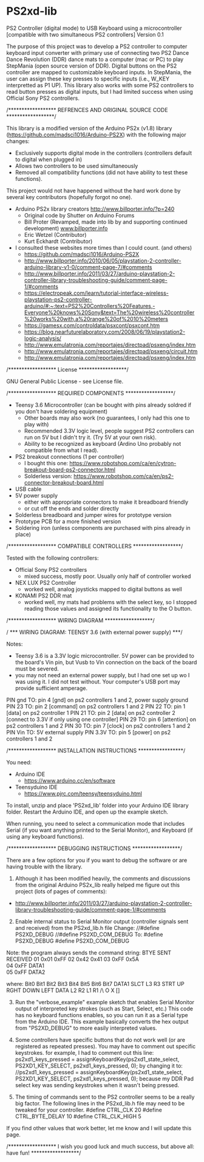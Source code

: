 # PS2xd-lib
PS2 Controller (digital mode) to USB Keyboard using a microcontroller [compatible with two simultaneous PS2 controllers]
Version 0.1

The purpose of this project was to develop a PS2 controller to computer keyboard input converter with primary use of connecting two PS2 Dance Dance Revolution (DDR) dance mats to a computer (mac or PC) to play StepMania (open source version of DDR).  Digital buttons on the  PS2 controller are mapped to customizable keyboard inputs. In StepMania, the user can assign these key presses to specific inputs (i.e., W_KEY interpretted as P1 UP). This library also works with some PS2 controllers to read button presses as digital inputs, but I had limited success when using Official Sony PS2 controllers. 

/****************** REFRENCES AND ORIGINAL SOURCE CODE ******************/

This library is a modified version of the Arduino PS2x (v1.8) library (https://github.com/madsci1016/Arduino-PS2X) with the following major changes:
- Exclusively supports digital mode in the controllers (controllers default to digital when plugged in)
- Allows two controllers to be used simultaneously
- Removed all compatibility functions (did not have ability to test these functions).

This project would not have happened without the hard work done by several key contributors (hopefully forgot no one).
- Arduino PS2x library creators http://www.billporter.info/?p=240
  - Original code by Shutter on Arduino Forums
  - Bill Proter (Revamped, made into lib by and supporting continued development) www.billporter.info
  - Eric Wetzel (Contributor)
  - Kurt Eckhardt (Contributor)
- I consulted these websites more times than I could count. (and others)
  - https://github.com/madsci1016/Arduino-PS2X
  - http://www.billporter.info/2010/06/05/playstation-2-controller-arduino-library-v1-0/comment-page-7/#comments
  - http://www.billporter.info/2011/03/27/arduino-playstation-2-controller-library-troubleshooting-guide/comment-page-1/#comments
  - https://electropeak.com/learn/tutorial-interface-wireless-playstation-ps2-controller-arduino/#:~:text=PS2%20Controllers%20Features,-Everyone%20knows%20Sony&text=The%20wireless%20controller%20works%20with,a%20range%20of%2010%20meters
  - https://gamesx.com/controldata/psxcont/psxcont.htm
  - https://blog.nearfuturelaboratory.com/2008/06/19/playstation2-logic-analysis/
  - http://www.emulatronia.com/reportajes/directpad/psxeng/index.htm
  - http://www.emulatronia.com/reportajes/directpad/psxeng/circuit.htm
  - http://www.emulatronia.com/reportajes/directpad/psxeng/index.htm 

/****************** License ******************/

GNU General Public License - see License file.

/****************** REQUIRED COMPONENTS ******************/

- Teensy 3.6 Microcontroller (can be bought with pins already soldred if you don't have soldering equipment)
  - Other boards may also work (no guarantees, I only had this one to play with)
  - Recommended 3.3V logic level, people suggest PS2 controllers can run on 5V but I didn't try it. (Try 5V at your own risk).
  - Ability to be recognized as keyboard (Ardino Uno probably not compatible from what I read).
- PS2 breakout connections (1 per controller)
  - I bought this one: https://www.robotshop.com/ca/en/cytron-breakout-board-ps2-connector.html
  - Solderless version: https://www.robotshop.com/ca/en/ps2-connector-breakout-board.html
- USB cable
- 5V power supply 
  - either with appropriate connectors to make it breadboard friendly
  - or cut off the ends and solder directly
- Solderless breadboard and jumper wires for prototype version
- Prototype PCB for a more finished version
- Soldering iron (unless components are purchased with pins already in place)

/****************** COMPATIBLE CONTROLLERS ******************/

Tested with the following controllers:
- Official Sony PS2 controllers
  - mixed success, mostly poor. Usually only half of controller worked
- NEX LUX PS2 Controller
  - worked well, analog joysticks mapped to digital buttons as well
- KONAMI PS2 DDR mat
  - worked well, my mats had problems with the select key, so I stopped reading those values and assigned its functionality to the O button.

/****************** WIRING DIAGRAM ******************/

/ *** WIRING DIAGRAM: TEENSY 3.6 (with external power supply) ***/

Notes: 
- Teensy 3.6 is a 3.3V logic microcontroller. 5V power can be provided to the board's Vin pin, but Vusb to Vin connection on the back of the board must be severed.
- you may not need an external power supply, but I had one set up wo I was using it. I did not test without. Your computer's USB port may provide sufficient amperage.

PIN gnd TO: pin 4 [gnd] on ps2 controllers 1 and 2, power supply ground
PIN 23 TO: pin 2 [command] on ps2 controllers 1 and 2
PIN 22 TO: pin 1 [data] on ps2 controller 1
PIN 21 TO: pin 2 [data] on ps2 controller 2 [connect to 3.3V if only using one controller]
PIN 29 TO: pin 6 [attention] on ps2 controllers 1 and 2
PIN 30 TO: pin 7 [clock] on ps2 controllers 1 and 2
PIN Vin TO: 5V external supply
PIN 3.3V TO: pin 5 [power] on ps2 controllers 1 and 2

/****************** INSTALLATION INSTRUCTIONS *****************/

You need:
- Arduino IDE
  - https://www.arduino.cc/en/software
- Teensyduino IDE 
  - https://www.pjrc.com/teensy/teensyduino.html

To install, unzip and place 'PS2xd_lib' folder into your Arduino IDE library folder.
Restart the Arduino IDE, and open up the example sketch. 

When running, you need to select a communication mode that includes Serial (if you want anything printed to the Serial Monitor), and Keyboard (if using any keyboard functions).


/****************** DEBUGGING INSTRUCTIONS ******************/

There are a few options for you if you want to debug the software or are having trouble with the library.

1. Although it has been modified heavily, the comments and discussions from the original Arduino PS2x_lib really helped me figure out this project (lots of pages of comments):
  - http://www.billporter.info/2011/03/27/arduino-playstation-2-controller-library-troubleshooting-guide/comment-page-1/#comments

2. Enable internal status to Serial Monitor output (controller signals sent and received) from the PS2xd_lib.h file
Change: 
//#define PS2XD_DEBUG
//#define PS2XD_COM_DEBUG
To:
#define PS2XD_DEBUG
#define PS2XD_COM_DEBUG

Note: the program always sends the command string: 
BTYE    SENT  RECEIVED
 01     0x01    0xFF
 02     0x42    0x41
 03     0xFF    0x5A    
 04     0xFF    DATA1   
 05     0xFF    DATA2   
 
where: 
        Bit0 Bit1 Bit2 Bit3 Bit4 Bit5 Bit6 Bit7
DATA1   SLCT  L3   R3  STRT UP   RGHT DOWN LEFT
DATA     L2   R2    L1  R1   /\   O    X    []

3. Run the "verbose_example" example sketch that enables Serial Monitor output of interpreted key strokes (such as Start, Select, etc.)
This code has no keyboard functions enables, so you can run it as a Serial type from the Arduino IDE.
This example basically converts the hex output from "PS2XD_DEBUG" to more easily interpreted values.

4. Some controllers have specific buttons that do not work well (or are registered as repeated presses). You may have to comment out specific keystrokes.
for example, I had to comment out this line:
ps2xd1_keys_pressed = assignKeyboardKey(ps2xd1_state_select,    PS2XD1_KEY_SELECT,      ps2xd1_keys_pressed, 0);
by changing it to:
//ps2xd1_keys_pressed = assignKeyboardKey(ps2xd1_state_select,    PS2XD1_KEY_SELECT,      ps2xd1_keys_pressed, 0);
because my DDR Pad select key was sending keystrokes when it wasn't being pressed.

5. The timing of commands sent to the PS2 controller seems to be a really big factor. The following lines in the PS2xd_lib.h file may need to be tweaked for your controller.
  #define CTRL_CLK        20
  #define CTRL_BYTE_DELAY 10
  #define CTRL_CLK_HIGH   5
  
  If you find other values that work better, let me know and I will update this page.


/****************** I wish you good luck and much success, but above all: have fun! ******************/

